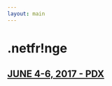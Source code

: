 ```yaml
---
layout: main
---
```


<h1 data-shadow='2017'>.netfr!nge</h1>
<h2><a href="#"><span>JUNE 4-6, 2017 - PDX</span></a></h2>
